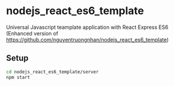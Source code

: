 # nodejs_react_es6_template
Universal Javascript teamplate application with React Express ES6 (Enhanced version of https://github.com/nguyentruongnhan/nodejs_react_es6_template)

## Setup

```bash
cd nodejs_react_es6_template/server
npm start
```
